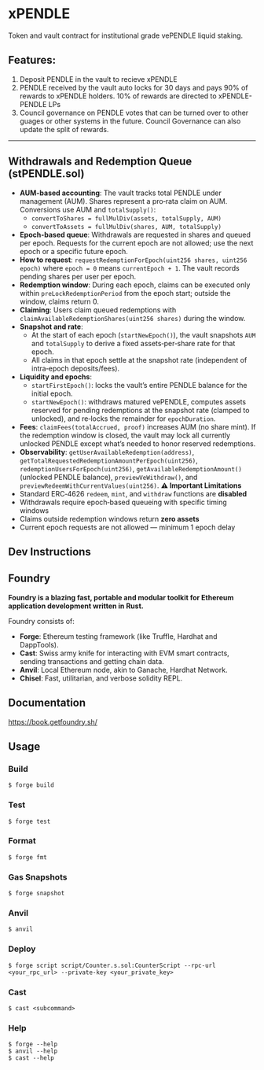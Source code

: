 # xPENDLE

Token and vault contract for institutional grade vePENDLE liquid staking.

## Features:
1. Deposit PENDLE in the vault to recieve xPENDLE
2. PENDLE received by the vault auto locks for 30 days and pays 90% of rewards to xPENDLE holders. 10% of rewards are directed to xPENDLE-PENDLE LPs
3. Council governance on PENDLE votes that can be turned over to other guages or other systems in the future. Council Governance can also update the split of rewards.

<hr>

## Withdrawals and Redemption Queue (stPENDLE.sol)

- **AUM-based accounting**: The vault tracks total PENDLE under management (AUM). Shares represent a pro‑rata claim on AUM. Conversions use AUM and `totalSupply()`:
  - `convertToShares = fullMulDiv(assets, totalSupply, AUM)`
  - `convertToAssets = fullMulDiv(shares, AUM, totalSupply)`
- **Epoch-based queue**: Withdrawals are requested in shares and queued per epoch. Requests for the current epoch are not allowed; use the next epoch or a specific future epoch.
- **How to request**: `requestRedemptionForEpoch(uint256 shares, uint256 epoch)` where `epoch = 0` means `currentEpoch + 1`. The vault records pending shares per user per epoch.
- **Redemption window**: During each epoch, claims can be executed only within `preLockRedemptionPeriod` from the epoch start; outside the window, claims return 0.
- **Claiming**: Users claim queued redemptions with `claimAvailableRedemptionShares(uint256 shares)` during the window.
- **Snapshot and rate**:
  - At the start of each epoch (`startNewEpoch()`), the vault snapshots `AUM` and `totalSupply` to derive a fixed assets‑per‑share rate for that epoch.
  - All claims in that epoch settle at the snapshot rate (independent of intra‑epoch deposits/fees).
- **Liquidity and epochs**:
  - `startFirstEpoch()`: locks the vault’s entire PENDLE balance for the initial epoch.
  - `startNewEpoch()`: withdraws matured vePENDLE, computes assets reserved for pending redemptions at the snapshot rate (clamped to unlocked), and re‑locks the remainder for `epochDuration`.
- **Fees**: `claimFees(totalAccrued, proof)` increases AUM (no share mint). If the redemption window is closed, the vault may lock all currently unlocked PENDLE except what’s needed to honor reserved redemptions.
- **Observability**: `getUserAvailableRedemption(address)`, `getTotalRequestedRedemptionAmountPerEpoch(uint256)`, `redemptionUsersForEpoch(uint256)`, `getAvailableRedemptionAmount()` (unlocked PENDLE balance), `previewVeWithdraw()`, and `previewRedeemWithCurrentValues(uint256)`.
**⚠️ Important Limitations**
- Standard ERC‑4626 `redeem`, `mint`, and `withdraw` functions are **disabled**
- Withdrawals require epoch‑based queueing with specific timing windows
- Claims outside redemption windows return **zero assets**
- Current epoch requests are not allowed — minimum 1 epoch delay

## Dev Instructions 

## Foundry

**Foundry is a blazing fast, portable and modular toolkit for Ethereum application development written in Rust.**

Foundry consists of:

-   **Forge**: Ethereum testing framework (like Truffle, Hardhat and DappTools).
-   **Cast**: Swiss army knife for interacting with EVM smart contracts, sending transactions and getting chain data.
-   **Anvil**: Local Ethereum node, akin to Ganache, Hardhat Network.
-   **Chisel**: Fast, utilitarian, and verbose solidity REPL.

## Documentation

https://book.getfoundry.sh/

## Usage

### Build

```shell
$ forge build
```

### Test

```shell
$ forge test
```

### Format

```shell
$ forge fmt
```

### Gas Snapshots

```shell
$ forge snapshot
```

### Anvil

```shell
$ anvil
```

### Deploy

```shell
$ forge script script/Counter.s.sol:CounterScript --rpc-url <your_rpc_url> --private-key <your_private_key>
```

### Cast

```shell
$ cast <subcommand>
```

### Help

```shell
$ forge --help
$ anvil --help
$ cast --help
```
